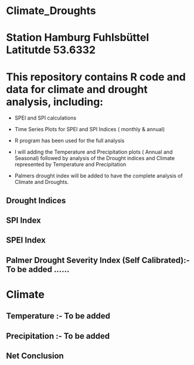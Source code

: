 # Climate_Droughts

# Station Hamburg Fuhlsbüttel Latitutde 53.6332 


# This repository contains R code and data for climate and drought analysis, including:
- SPEI and SPI calculations
- Time Series Plots for SPEI and SPI Indices ( monthly & annual)
- R program has been used for the full analysis

- I will adding the Temperature and Precipitation plots ( Annual and Seasonal) followed by analysis of the Drought indices and Climate represented by Temperature and Precipitation

- Palmers drought index will be added to have the complete analysis of Climate and Droughts. 

 
## Drought Indices

## SPI Index

## SPEI Index

## Palmer Drought Severity Index (Self Calibrated):- To be added ......


# Climate

## Temperature  :- To be added

## Precipitation :- To be added


## Net Conclusion

